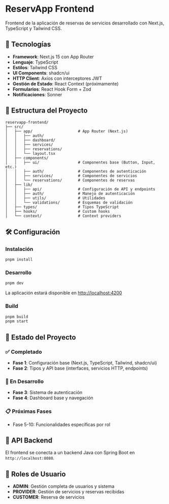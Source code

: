 # ReservApp Frontend

Frontend de la aplicación de reservas de servicios desarrollado con Next.js, TypeScript y Tailwind CSS.

## 🚀 Tecnologías

- **Framework**: Next.js 15 con App Router
- **Lenguaje**: TypeScript
- **Estilos**: Tailwind CSS
- **UI Components**: shadcn/ui
- **HTTP Client**: Axios con interceptores JWT
- **Gestión de Estado**: React Context (próximamente)
- **Formularios**: React Hook Form + Zod
- **Notificaciones**: Sonner

## 📁 Estructura del Proyecto

```
reservapp-frontend/
├── src/
│   ├── app/                    # App Router (Next.js)
│   │   ├── auth/
│   │   ├── dashboard/
│   │   ├── services/
│   │   ├── reservations/
│   │   └── layout.tsx
│   ├── components/
│   │   ├── ui/                 # Componentes base (Button, Input, etc.)
│   │   ├── auth/               # Componentes de autenticación
│   │   ├── services/           # Componentes de servicios
│   │   └── reservations/       # Componentes de reservas
│   ├── lib/
│   │   ├── api/                # Configuración de API y endpoints
│   │   ├── auth/               # Manejo de autenticación
│   │   ├── utils/              # Utilidades
│   │   └── validations/        # Esquemas de validación
│   ├── types/                  # Tipos TypeScript
│   ├── hooks/                  # Custom hooks
│   └── context/                # Context providers
```

## 🛠️ Configuración

### Instalación

```bash
pnpm install
```

### Desarrollo

```bash
pnpm dev
```

La aplicación estará disponible en [http://localhost:4200](http://localhost:4200)

### Build

```bash
pnpm build
pnpm start
```

## 🔧 Estado del Proyecto

### ✅ Completado
- **Fase 1**: Configuración base (Next.js, TypeScript, Tailwind, shadcn/ui)
- **Fase 2**: Tipos y API base (interfaces, servicios HTTP, endpoints)

### 🚧 En Desarrollo
- **Fase 3**: Sistema de autenticación
- **Fase 4**: Dashboard base y navegación

### 📋 Próximas Fases
- Fase 5-10: Funcionalidades específicas por rol

## 🔌 API Backend

El frontend se conecta a un backend Java con Spring Boot en `http://localhost:8080`.

## 👥 Roles de Usuario

- **ADMIN**: Gestión completa de usuarios y sistema
- **PROVIDER**: Gestión de servicios y reservas recibidas
- **CUSTOMER**: Reserva de servicios
